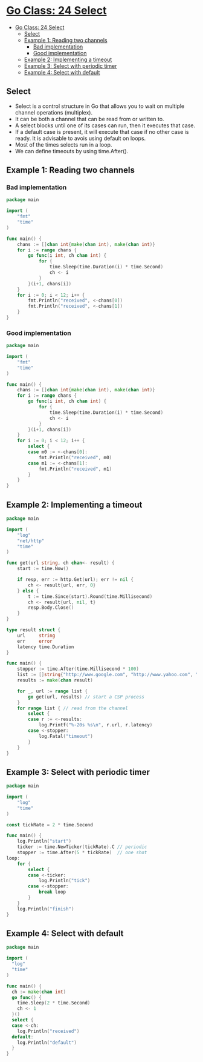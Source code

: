 # [Go Class: 24 Select](https://www.youtube.com/watch?v=tG7gII0Ax0Q&list=PLoILbKo9rG3skRCj37Kn5Zj803hhiuRK6&index=25)

- [Go Class: 24 Select](#go-class-24-select)
  - [Select](#select)
  - [Example 1: Reading two channels](#example-1-reading-two-channels)
    - [Bad implementation](#bad-implementation)
    - [Good implementation](#good-implementation)
  - [Example 2: Implementing a timeout](#example-2-implementing-a-timeout)
  - [Example 3: Select with periodic timer](#example-3-select-with-periodic-timer)
  - [Example 4: Select with default](#example-4-select-with-default)

## Select

- Select is a control structure in Go that allows you to wait on multiple channel operations (multiplex).
- It can be both a channel that can be read from or written to.
- A select blocks until one of its cases can run, then it executes that case.
- If a default case is present, it will execute that case if no other case is ready. It is advisable to avois using default on loops.
- Most of the times selects run in a loop.
- We can define timeouts by using time.After().

## Example 1: Reading two channels

### Bad implementation

```go
package main

import (
	"fmt"
	"time"
)

func main() {
	chans := []chan int{make(chan int), make(chan int)}
	for i := range chans {
		go func(i int, ch chan int) {
			for {
				time.Sleep(time.Duration(i) * time.Second)
				ch <- i
			}
		}(i+1, chans[i])
	}
	for i := 0; i < 12; i++ {
		fmt.Println("received", <-chans[0])
		fmt.Println("received", <-chans[1])
	}
}
```

### Good implementation

```go
package main

import (
	"fmt"
	"time"
)

func main() {
	chans := []chan int{make(chan int), make(chan int)}
	for i := range chans {
		go func(i int, ch chan int) {
			for {
				time.Sleep(time.Duration(i) * time.Second)
				ch <- i
			}
		}(i+1, chans[i])
	}
	for i := 0; i < 12; i++ {
		select {
		case m0 := <-chans[0]:
			fmt.Println("received", m0)
		case m1 := <-chans[1]:
			fmt.Println("received", m1)
		}
	}
}
```

## Example 2: Implementing a timeout

```go
package main

import (
	"log"
	"net/http"
	"time"
)

func get(url string, ch chan<- result) {
	start := time.Now()

	if resp, err := http.Get(url); err != nil {
		ch <- result{url, err, 0}
	} else {
		t := time.Since(start).Round(time.Millisecond)
		ch <- result{url, nil, t}
		resp.Body.Close()
	}
}

type result struct {
	url     string
	err     error
	latency time.Duration
}

func main() {
	stopper := time.After(time.Millisecond * 100)
	list := []string{"http://www.google.com", "http://www.yahoo.com", "http://www.bing.com"}
	results := make(chan result)

	for _, url := range list {
		go get(url, results) // start a CSP process
	}
	for range list { // read from the channel
		select {
		case r := <-results:
			log.Printf("%-20s %s\n", r.url, r.latency)
		case <-stopper:
			log.Fatal("timeout")
		}
	}
}
```

## Example 3: Select with periodic timer

```go
package main

import (
	"log"
	"time"
)

const tickRate = 2 * time.Second

func main() {
	log.Println("start")
	ticker := time.NewTicker(tickRate).C // periodic
	stopper := time.After(5 * tickRate)  // one shot
loop:
	for {
		select {
		case <-ticker:
			log.Println("tick")
		case <-stopper:
			break loop
		}
	}
	log.Println("finish")
}
```

## Example 4: Select with default

```go
package main

import (
  "log"
  "time"
)

func main() {
  ch := make(chan int)
  go func() {
    time.Sleep(2 * time.Second)
    ch <- 1
  }()
  select {
  case <-ch:
    log.Println("received")
  default:
    log.Println("default")
  }
}
```
